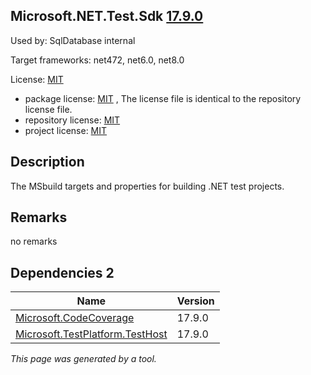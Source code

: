 Microsoft.NET.Test.Sdk [17.9.0](https://www.nuget.org/packages/Microsoft.NET.Test.Sdk/17.9.0)
--------------------

Used by: SqlDatabase internal

Target frameworks: net472, net6.0, net8.0

License: [MIT](../../../../licenses/mit) 

- package license: [MIT]() , The license file is identical to the repository license file.
- repository license: [MIT](https://github.com/microsoft/vstest) 
- project license: [MIT](https://github.com/microsoft/vstest) 

Description
-----------
The MSbuild targets and properties for building .NET test projects.

Remarks
-----------
no remarks


Dependencies 2
-----------

|Name|Version|
|----------|:----|
|[Microsoft.CodeCoverage](../../../../packages/nuget.org/microsoft.codecoverage/17.9.0)|17.9.0|
|[Microsoft.TestPlatform.TestHost](../../../../packages/nuget.org/microsoft.testplatform.testhost/17.9.0)|17.9.0|

*This page was generated by a tool.*